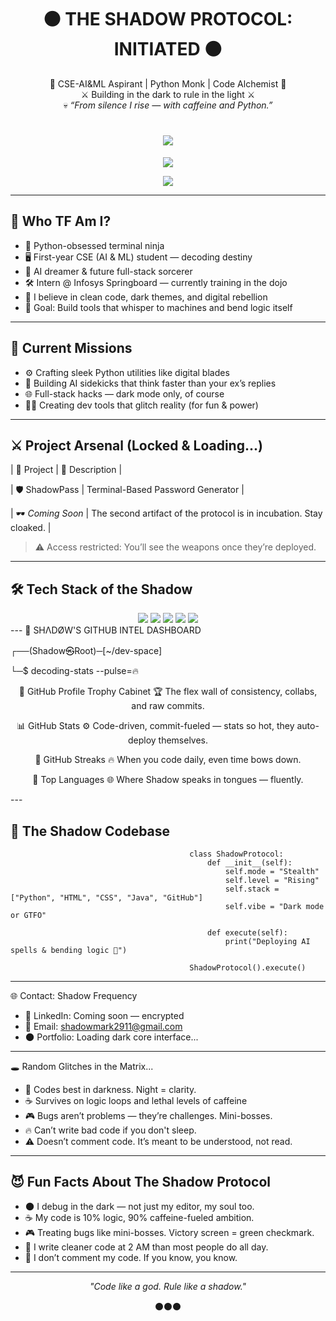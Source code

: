 <h1 align="center">⚫ THE SHADOW PROTOCOL: INITIATED ⚫</h1>

<p align="center">
🖤 CSE-AI&ML Aspirant | Python Monk | Code Alchemist 🖤<br>
⚔️ Building in the dark to rule in the light ⚔️<br>
💀 <i>“From silence I rise — with caffeine and Python.”</i>
</p>

<h1 align="center">
  <img src="https://readme-typing-svg.herokuapp.com?font=Orbitron&size=28&duration=2500&pause=1000&color=9D00FF&center=true&vCenter=true&width=680&lines=💀+Shadow+Protocol+Booting+...;⏳+Injecting+cyber-code+into+reality.;⚔️+SYSTEM+READY.">
</h1>
<!-- Hacker Terminal Energy (VT323) -->
<p align="center">
  <img src="https://readme-typing-svg.herokuapp.com?font=VT323&size=24&duration=3000&pause=1000&color=9D00FF&center=true&vCenter=true&width=680&lines=Code.+Dominate.+Repeat.;Dark+mode+is+my+default+reality.;Every+bug+is+just+XP+in+disguise.">
</p>
<!-- Futuristic Energy (Orbitron) -->
<p align="center">
  <img src="https://readme-typing-svg.herokuapp.com?font=Orbitron&size=22&duration=3000&pause=1000&color=9D00FF&center=true&vCenter=true&width=680&lines=Hack+the+matrix+with+clean+scripts.;Reality+bends+to+compiled+code.;Executing+Shadow+Protocol+Sequence...">
</p>

---

## 🧠 Who TF Am I?

- 🐍 Python-obsessed terminal ninja  
- 🖥️ First-year CSE (AI & ML) student — decoding destiny  
- 🔮 AI dreamer & future full-stack sorcerer  
- 🛠️ Intern @ Infosys Springboard — currently training in the dojo  
- 🦾 I believe in clean code, dark themes, and digital rebellion  
- 🎯 Goal: Build tools that whisper to machines and bend logic itself  

---

## 🚀 Current Missions

- ⚙️ Crafting sleek Python utilities like digital blades  
- 🤖 Building AI sidekicks that think faster than your ex’s replies  
- 🌐 Full-stack hacks — dark mode only, of course  
- 👨‍💻 Creating dev tools that glitch reality (for fun & power)  

---

## ⚔️ Project Arsenal (Locked & Loading...)

| 💼 Project | 🧩 Description |

|  🛡️ ShadowPass   | Terminal-Based Password Generator  |

| 🕶️ *Coming Soon* | The second artifact of the protocol is in incubation. Stay cloaked. |

> ⚠️ Access restricted: You’ll see the weapons once they’re deployed.

---

## 🛠️ Tech Stack of the Shadow

<div align="center">

<img src="https://img.shields.io/badge/Python-%233670A0?style=for-the-badge&logo=python&logoColor=white" />
<img src="https://img.shields.io/badge/Java-%23ED8B00?style=for-the-badge&logo=java&logoColor=white" />
<img src="https://img.shields.io/badge/HTML5-%23E34F26?style=for-the-badge&logo=html5&logoColor=white" />
<img src="https://img.shields.io/badge/CSS3-%231572B6?style=for-the-badge&logo=css3&logoColor=white" />
<img src="https://img.shields.io/badge/GitHub-%23181717?style=for-the-badge&logo=github&logoColor=white" />

</div>
---
🧠 SHΛDØW'S GITHUB INTEL DASHBOARD

┌──(Shadow㉿Root)─[~/dev-space]

└─$ decoding-stats --pulse=🔥



<div align="center">
🎯 GitHub Profile Trophy Cabinet
🏆 The flex wall of consistency, collabs, and raw commits.


📊 GitHub Stats
⚙️ Code-driven, commit-fueled — stats so hot, they auto-deploy themselves.


🧬 GitHub Streaks
🔥 When you code daily, even time bows down.


🚀 Top Languages
🌐 Where Shadow speaks in tongues — fluently.


</div>
---

## 🧬 The Shadow Codebase


                                            class ShadowProtocol:
                                                def __init__(self):
                                                    self.mode = "Stealth"
                                                    self.level = "Rising"
                                                    self.stack = ["Python", "HTML", "CSS", "Java", "GitHub"]
                                                    self.vibe = "Dark mode or GTFO"
                                            
                                                def execute(self):
                                                    print("Deploying AI spells & bending logic 🔮")
                                            
                                            ShadowProtocol().execute()
--- 

🌐 Contact: Shadow Frequency

- 🔗 LinkedIn: Coming soon — encrypted
- 📧 Email: shadowmark2911@gmail.com
- 🌑 Portfolio: Loading dark core interface...

---

🕳️ Random Glitches in the Matrix...

- 🌌 Codes best in darkness. Night = clarity.
- ☕ Survives on logic loops and lethal levels of caffeine
- 🎮 Bugs aren’t problems — they’re challenges. Mini-bosses.
- 🔥 Can’t write bad code if you don't sleep.
- ⚠️ Doesn’t comment code. It’s meant to be understood, not read.

---

## 😈 Fun Facts About The Shadow Protocol

- 🌑 I debug in the dark — not just my editor, my soul too.  
- ☕ My code is 10% logic, 90% caffeine-fueled ambition.  
- 🎮 Treating bugs like mini-bosses. Victory screen = green checkmark.  
- 👻 I write cleaner code at 2 AM than most people do all day.  
- 🔮 I don’t comment my code. If you know, you know.  

---

<p align="center"><i>"Code like a god. Rule like a shadow."</i></p>
<p align="center">⚫⚫⚫</p>   

